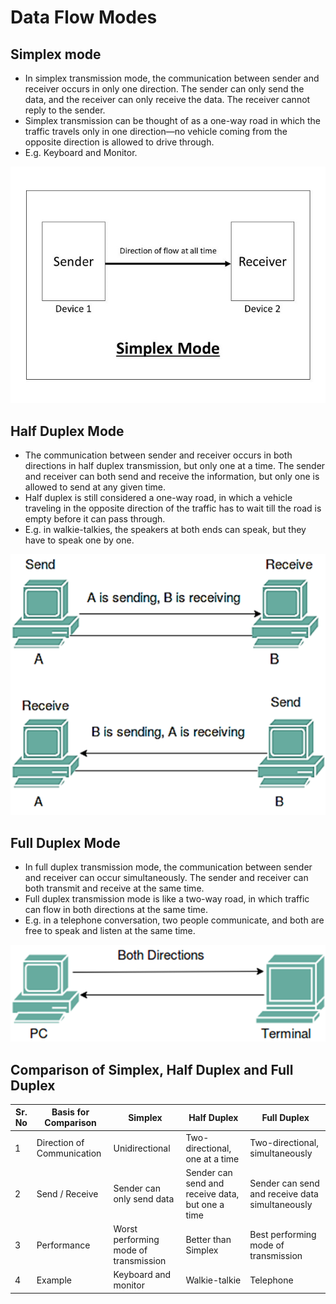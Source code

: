 # Data Flow Modes

## Simplex mode

- In simplex transmission mode, the communication between sender and receiver occurs in only one direction.  The sender can only send the data, and the receiver can only receive the data.  The receiver cannot reply to the sender.
- Simplex transmission can be thought of as a one-way road in which the traffic travels only in one direction—no vehicle coming from the opposite direction is allowed to drive through.
- E.g. Keyboard and Monitor.

![Simplex Mode](images/image-20210815120933462.png)

## Half Duplex Mode

- The communication between sender and receiver occurs in both directions in half duplex transmission, but only one at a time.  The sender and receiver can both send and receive the information, but only one is allowed to send at any given time. 
- Half duplex is still considered a one-way road, in which a vehicle traveling in the opposite direction of the traffic has to wait till the road is empty before it can pass through.
- E.g. in walkie-talkies, the speakers at both ends can speak, but they have to speak one by one.

![Half Duplex Mode](images/image-20210815121015640.png)

## Full Duplex Mode

- In full duplex transmission mode, the communication between sender and receiver can occur simultaneously.  The sender and receiver can both transmit and receive at the same time.
- Full duplex transmission mode is like a two-way road, in which traffic can flow in both directions at the same time.
- E.g. in a telephone conversation, two people communicate, and both are free to speak and listen at the same time.

![Full Duplex Mode](images/image-20210815121118290.png)

## Comparison of Simplex, Half Duplex and Full Duplex

| **Sr.**  **No** | **Basis for Comparison**   | **Simplex**                           | **Half Duplex**                                   | **Full Duplex**                                  |
| --------------- | -------------------------- | ------------------------------------- | ------------------------------------------------- | ------------------------------------------------ |
| 1               | Direction of Communication | Unidirectional                        | Two-directional, one at a time                    | Two-directional, simultaneously                  |
| 2               | Send / Receive             | Sender can only send data             | Sender can send and receive data, but  one a time | Sender can send and receive data  simultaneously |
| 3               | Performance                | Worst performing mode of transmission | Better than Simplex                               | Best performing mode of transmission             |
| 4               | Example                    | Keyboard and monitor                  | Walkie-talkie                                     | Telephone                                        |

